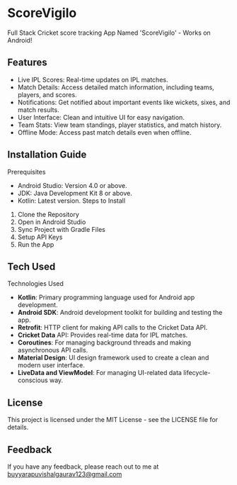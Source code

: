 # ScoreVigilo

Full Stack Cricket score tracking App Named 'ScoreVigilo' - Works on Android!

## Features
- Live IPL Scores: Real-time updates on IPL matches.
- Match Details: Access detailed match information, including teams, players, and scores.
- Notifications: Get notified about important events like wickets, sixes, and match results.
- User Interface: Clean and intuitive UI for easy navigation.
- Team Stats: View team standings, player statistics, and match history.
- Offline Mode: Access past match details even when offline.

## Installation Guide
Prerequisites
- Android Studio: Version 4.0 or above.
- JDK: Java Development Kit 8 or above.
- Kotlin: Latest version.
Steps to Install
1) Clone the Repository
2) Open in Android Studio
3) Sync Project with Gradle Files
4) Setup API Keys
5) Run the App



## Tech Used
Technologies Used
- **Kotlin**: Primary programming language used for Android app development.
- **Android SDK**: Android development toolkit for building and testing the app.
- **Retrofit**: HTTP client for making API calls to the Cricket Data API.
- **Cricket Data** API: Provides real-time data for IPL matches.
- **Coroutines**: For managing background threads and making asynchronous API calls.
- **Material Design**: UI design framework used to create a clean and modern user interface.
- **LiveData and ViewModel**: For managing UI-related data lifecycle-conscious way.

## License
This project is licensed under the MIT License - see the LICENSE file for details.

## Feedback

If you have any feedback, please reach out to me at buyyarapuvishalgaurav123@gmail.com
